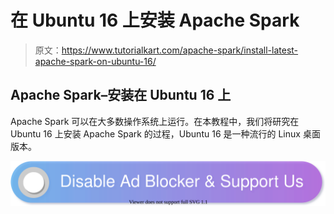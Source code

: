 # 在 Ubuntu 16 上安装 Apache Spark

> 原文：<https://www.tutorialkart.com/apache-spark/install-latest-apache-spark-on-ubuntu-16/>

## Apache Spark–安装在 Ubuntu 16 上

Apache Spark 可以在大多数操作系统上运行。在本教程中，我们将研究在 Ubuntu 16 上安装 Apache Spark 的过程，Ubuntu 16 是一种流行的 Linux 桌面版本。

[![](img/925da31b32d6bc3827932f6c8afb11bb.png)](https://www.tutorialkart.com/)